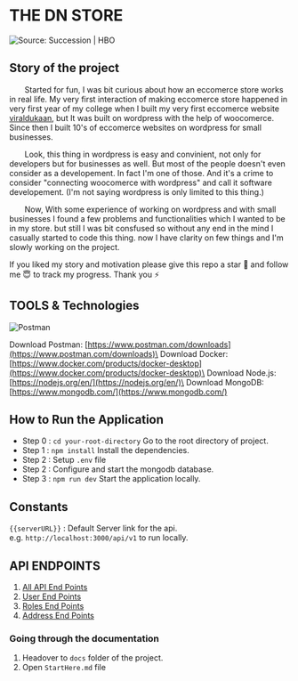 
# THE DN STORE 
![Source: Succession | HBO](https://segmentify.com/wp-content/uploads/2023/07/succession-segmentify-state-of-fashion-1024x576.jpg)



## Story of the project
&nbsp;&nbsp;&nbsp;&nbsp;&nbsp;&nbsp; Started for fun, I was bit curious about how an eccomerce store works in real life. My very first interaction of making eccomerce store happened in very first year of my college when I built my very first eccomerce website [viraldukaan](https://www.viraldukaan.com), but It was built on wordpress with the help of woocomerce. Since then I built 10's of eccomerce websites on wordpress for small businesses.

&nbsp;&nbsp;&nbsp;&nbsp;&nbsp;&nbsp; Look, this thing in wordpress is easy and convinient, not only for developers but for businesses as well. But most of the people doesn't even consider as a developement. In fact I'm one of those. And it's a crime to consider "connecting woocomerce with wordpress" and call it software developement. (I'm not saying wordpress is only limited to this thing.)

&nbsp;&nbsp;&nbsp;&nbsp;&nbsp;&nbsp; Now, With some experience of working on wordpress and with small businesses I found a few problems and functionalities which I wanted to be in my store. but still I was bit consfused so without any end in the mind I casually started to code this thing. now I have clarity on few things and I'm slowly working on the project.

If you liked my story and motivation please give this repo a star 🌟 and follow me 😇 to track my progress. Thank you ⚡️


## TOOLS & Technologies 
![Postman](https://skillicons.dev/icons?i=postman,docker,nodejs,mongodb,express)

Download Postman: [https://www.postman.com/downloads](https://www.postman.com/downloads)\
Download Docker: [https://www.docker.com/products/docker-desktop](https://www.docker.com/products/docker-desktop)\
Download Node.js: [https://nodejs.org/en/](https://nodejs.org/en/)\
Download MongoDB: [https://www.mongodb.com/](https://www.mongodb.com/)

## How to Run the Application 
- Step 0 : `cd your-root-directory` Go to the root directory of project.
- Step 1 : `npm install` Install the dependencies.
- Step 2 : Setup `.env` file
- Step 2 : Configure and start the mongodb database.
- Step 3 : `npm run dev` Start the application locally. 

## Constants 
`{{serverURL}}` : Default Server link for the api.\
     e.g. `http://localhost:3000/api/v1` to run locally.


## API ENDPOINTS

1. [All API End Points](./docs/APIEndPoints.md)
2. [User End Points](./docs/UserEndPoints.md)
3. [Roles End Points](./docs/RolesEndPoints.md)
4. [Address End Points](./docs/AddressEndPoints.md)


### Going through the documentation
1. Headover to `docs` folder of the project.
2. Open `StartHere.md` file